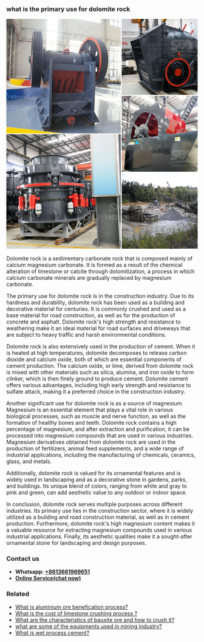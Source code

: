 <h3>what is the primary use for dolomite rock</h3><img src='1701743021.jpg' alt=''><p>Dolomite rock is a sedimentary carbonate rock that is composed mainly of calcium magnesium carbonate. It is formed as a result of the chemical alteration of limestone or calcite through dolomitization, a process in which calcium carbonate minerals are gradually replaced by magnesium carbonate.</p><p>The primary use for dolomite rock is in the construction industry. Due to its hardness and durability, dolomite rock has been used as a building and decorative material for centuries. It is commonly crushed and used as a base material for road construction, as well as for the production of concrete and asphalt. Dolomite rock's high strength and resistance to weathering make it an ideal material for road surfaces and driveways that are subject to heavy traffic and harsh environmental conditions.</p><p>Dolomite rock is also extensively used in the production of cement. When it is heated at high temperatures, dolomite decomposes to release carbon dioxide and calcium oxide, both of which are essential components of cement production. The calcium oxide, or lime, derived from dolomite rock is mixed with other materials such as silica, alumina, and iron oxide to form clinker, which is then finely ground to produce cement. Dolomite cement offers various advantages, including high early strength and resistance to sulfate attack, making it a preferred choice in the construction industry.</p><p>Another significant use for dolomite rock is as a source of magnesium. Magnesium is an essential element that plays a vital role in various biological processes, such as muscle and nerve function, as well as the formation of healthy bones and teeth. Dolomite rock contains a high percentage of magnesium, and after extraction and purification, it can be processed into magnesium compounds that are used in various industries. Magnesium derivatives obtained from dolomite rock are used in the production of fertilizers, animal feed supplements, and a wide range of industrial applications, including the manufacturing of chemicals, ceramics, glass, and metals.</p><p>Additionally, dolomite rock is valued for its ornamental features and is widely used in landscaping and as a decorative stone in gardens, parks, and buildings. Its unique blend of colors, ranging from white and gray to pink and green, can add aesthetic value to any outdoor or indoor space.</p><p>In conclusion, dolomite rock serves multiple purposes across different industries. Its primary use lies in the construction sector, where it is widely utilized as a building and road construction material, as well as in cement production. Furthermore, dolomite rock's high magnesium content makes it a valuable resource for extracting magnesium compounds used in various industrial applications. Finally, its aesthetic qualities make it a sought-after ornamental stone for landscaping and design purposes.</p><h3>Contact us</h3><ul><li><strong>Whatsapp:&nbsp;<a href="https://wa.me/8613661969651">+8613661969651</a></strong></li><li><a href="https://swt.shibang-china.com/?git&amp;zhl&amp;what is the primary use for dolomite rock"><strong>Online Service(chat now)</strong></a></li></ul><h3>Related</h3><ul><li><a href='What is aluminium ore benefication process.md'>What is aluminium ore benefication process?</a></li><li><a href='What is the cost of limestone crushing process .md'>What is the cost of limestone crushing process ?</a></li><li><a href='What are the characteristics of bauxite ore and how to crush it.md'>What are the characteristics of bauxite ore and how to crush it?</a></li><li><a href='what are some of the equipments used in mining industry.md'>what are some of the equipments used in mining industry?</a></li><li><a href='What is wet process cement.md'>What is wet process cement?</a></li></ul>